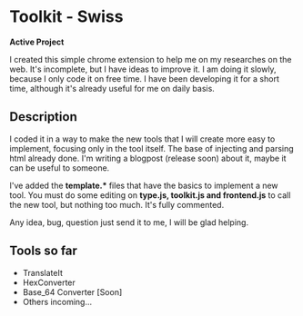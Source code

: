 # Toolkit - Swiss

**Active Project**

I created this simple chrome extension to help me on my researches on the web. It's incomplete, but I have ideas to improve it. I am doing it slowly, because I only code it on free time. I have been developing it for a short time, although it's already useful for me on daily basis.

## Description

I coded it in a way to make the new tools that I will create more easy to implement, focusing only in the tool itself. The base of injecting and parsing html already done. I'm writing a blogpost (release soon) about it, maybe it can be useful to someone.

I've added the __template.*__ files that have the basics to implement a new tool. You must do some editing on **type.js, toolkit.js and frontend.js** to call the new tool, but nothing too much. It's fully commented.

Any idea, bug, question just send it to me, I will be glad helping.

## Tools so far

* TranslateIt
* HexConverter
* Base_64 Converter [Soon]
* Others incoming...

